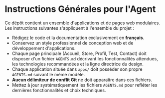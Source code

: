 # Instructions Générales pour l'Agent

Ce dépôt contient un ensemble d'applications et de pages web modulaires. Les instructions suivantes s'appliquent à l'ensemble du projet :

- Rédigez le code et la documentation exclusivement en **français**.
- Conservez un style professionnel de conception web et de développement d'applications.
- Chaque page principale (Accueil, Store, Profil, Test, Contact) doit disposer d'un fichier `AGENTS.md` décrivant les fonctionnalités attendues, les technologies recommandées et la ligne directrice du design.
- Chaque application située dans `apps/` doit posséder son propre `AGENTS.md` suivant le même modèle.
- **Aucun délimiteur de conflit Git** ne doit apparaître dans ces fichiers.
- Mettez à jour systématiquement les fichiers `AGENTS.md` pour refléter les dernières fonctionnalités et choix techniques.

